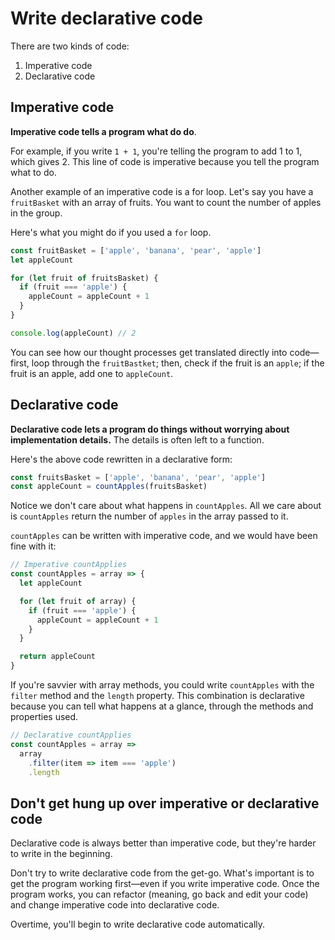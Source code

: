 # Write declarative code

There are two kinds of code:

1. Imperative code
2. Declarative code

## Imperative code

**Imperative code tells a program what do do**.

For example, if you write `1 + 1`, you're telling the program to add 1 to 1, which gives 2. This line of code is imperative because you tell the program what to do.

Another example of an imperative code is a for loop. Let's say you have a `fruitBasket` with an array of fruits. You want to count the number of apples in the group.

Here's what you might do if you used a `for` loop.

```js
const fruitBasket = ['apple', 'banana', 'pear', 'apple']
let appleCount

for (let fruit of fruitsBasket) {
  if (fruit === 'apple') {
    appleCount = appleCount + 1
  }
}

console.log(appleCount) // 2
```

You can see how our thought processes get translated directly into code—first, loop through the `fruitBastket`; then, check if the fruit is an `apple`; if the fruit is an apple, add one to `appleCount`.

## Declarative code

**Declarative code lets a program do things without worrying about implementation details.** The details is often left to a function.

Here's the above code rewritten in a declarative form:

```js
const fruitsBasket = ['apple', 'banana', 'pear', 'apple']
const appleCount = countApples(fruitsBasket)
```

Notice we don't care about what happens in `countApples`. All we care about is `countApples` return the number of `apples` in the array passed to it.

`countApples` can be written with imperative code, and we would have been fine with it:

```js
// Imperative countApplies
const countApples = array => {
  let appleCount

  for (let fruit of array) {
    if (fruit === 'apple') {
      appleCount = appleCount + 1
    }
  }

  return appleCount
}
```

If you're savvier with array methods, you could write `countApples` with the `filter` method and the `length` property. This combination is declarative because you can tell what happens at a glance, through the methods and properties used.

```js
// Declarative countApplies
const countApples = array =>
  array
    .filter(item => item === 'apple')
    .length
```

## Don't get hung up over imperative or declarative code

Declarative code is always better than imperative code, but they're harder to write in the beginning.

Don't try to write declarative code from the get-go. What's important is to get the program working first—even if you write imperative code. Once the program works, you can refactor (meaning, go back and edit your code) and change imperative code into declarative code.

Overtime, you'll begin to write declarative code automatically.
